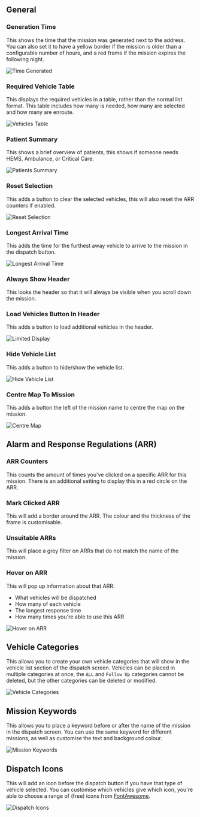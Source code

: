 ## General

### Generation Time

This shows the time that the mission was generated next to the address.
You can also set it to have a yellow border if the mission is older than a configurable number of hours,
and a red frame if the mission expires the following night.

![Time Generated](assets/en_GB/time.png)

### Required Vehicle Table

This displays the required vehicles in a table, rather than the normal list format.
This table includes how many is needed, how many are selected and how many are enroute.

![Vehicles Table](assets/en_GB/vehicles.png)

### Patient Summary

This shows a brief overview of patients, this shows if someone needs HEMS, Ambulance, or Critical Care.

![Patients Summary](assets/en_GB/patients.png)

### Reset Selection

This adds a button to clear the selected vehicles, this will also reset the ARR counters if enabled.

![Reset Selection](assets/en_GB/reset.png)

### Longest Arrival Time

This adds the time for the furthest away vehicle to arrive to the mission in the dispatch button.

![Longest Arrival Time](assets/en_GB/longest.png)

### Always Show Header

This looks the header so that it will always be visible when you scroll down the mission.

### Load Vehicles Button In Header

This adds a button to load additional vehicles in the header.

![Limited Display](assets/en_GB/limited.png)

### Hide Vehicle List

This adds a button to hide/show the vehicle list.

![Hide Vehicle List](assets/en_GB/hide.png)

### Centre Map To Mission

This adds a button the left of the mission name to centre the map on the mission.

![Centre Map](assets/en_GB/centre.png)

## Alarm and Response Regulations (ARR)

### ARR Counters

This counts the amount of times you've clicked on a specific ARR for this mission.
There is an additional setting to display this in a red circle on the ARR.

### Mark Clicked ARR

This will add a border around the ARR. The colour and the thickness of the frame is customisable.

### Unsuitable ARRs

This will place a grey filter on ARRs that do not match the name of the mission.

### Hover on ARR

This will pop up information about that ARR:

* What vehicles will be dispatched
* How many of each vehicle
* The longest response time
* How many times you're able to use this ARR

![Hover on ARR](assets/en_GB/ARRHover.png)

## Vehicle Categories

This allows you to create your own vehicle categories that will show in the vehicle list section of the dispatch screen.
Vehicles can be placed in multiple categories at once, the `ALL` and `Follow Up` categories cannot be deleted,
but the other categories can be deleted or modified.

![Vehicle Categories](assets/en_GB/vehicleCategories.png)

## Mission Keywords

This allows you to place a keyword before or after the name of the mission in the dispatch screen.
You can use the same keyword for different missions, as well as customise the text and background colour.

![Mission Keywords](assets/en_GB/keyword.png)

## Dispatch Icons

This will add an icon before the dispatch button if you have that type of vehicle selected.
You can customise which vehicles give which icon, you're able to choose a range of (free) icons from
[FontAwesome](https://fontawesome.com/v6/search?m=free).

![Dispatch Icons](assets/en_GB/dispatchIcon.png)
